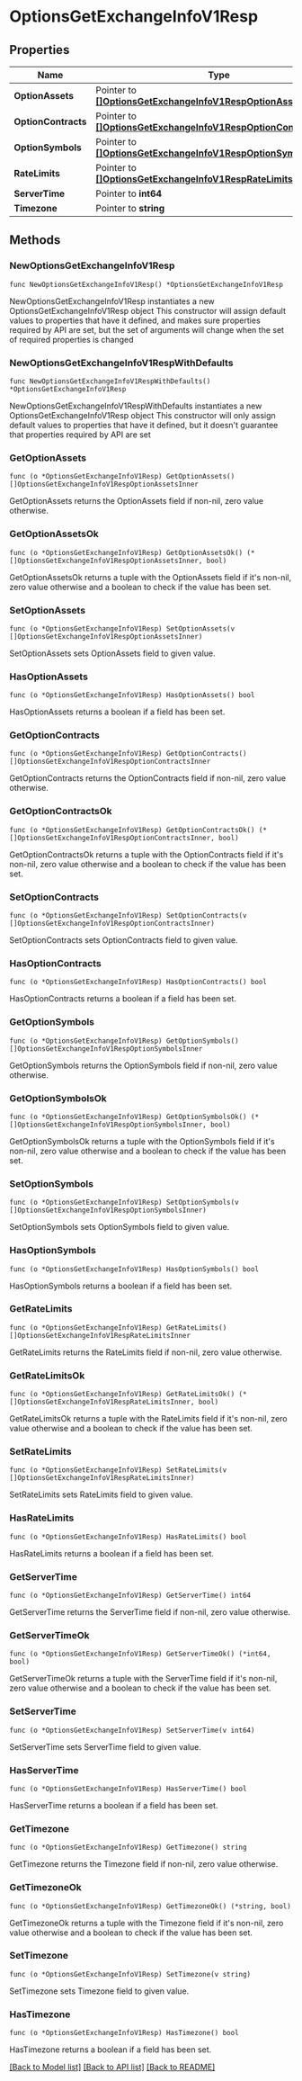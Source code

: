 # OptionsGetExchangeInfoV1Resp

## Properties

Name | Type | Description | Notes
------------ | ------------- | ------------- | -------------
**OptionAssets** | Pointer to [**[]OptionsGetExchangeInfoV1RespOptionAssetsInner**](OptionsGetExchangeInfoV1RespOptionAssetsInner.md) |  | [optional] 
**OptionContracts** | Pointer to [**[]OptionsGetExchangeInfoV1RespOptionContractsInner**](OptionsGetExchangeInfoV1RespOptionContractsInner.md) |  | [optional] 
**OptionSymbols** | Pointer to [**[]OptionsGetExchangeInfoV1RespOptionSymbolsInner**](OptionsGetExchangeInfoV1RespOptionSymbolsInner.md) |  | [optional] 
**RateLimits** | Pointer to [**[]OptionsGetExchangeInfoV1RespRateLimitsInner**](OptionsGetExchangeInfoV1RespRateLimitsInner.md) |  | [optional] 
**ServerTime** | Pointer to **int64** |  | [optional] 
**Timezone** | Pointer to **string** |  | [optional] 

## Methods

### NewOptionsGetExchangeInfoV1Resp

`func NewOptionsGetExchangeInfoV1Resp() *OptionsGetExchangeInfoV1Resp`

NewOptionsGetExchangeInfoV1Resp instantiates a new OptionsGetExchangeInfoV1Resp object
This constructor will assign default values to properties that have it defined,
and makes sure properties required by API are set, but the set of arguments
will change when the set of required properties is changed

### NewOptionsGetExchangeInfoV1RespWithDefaults

`func NewOptionsGetExchangeInfoV1RespWithDefaults() *OptionsGetExchangeInfoV1Resp`

NewOptionsGetExchangeInfoV1RespWithDefaults instantiates a new OptionsGetExchangeInfoV1Resp object
This constructor will only assign default values to properties that have it defined,
but it doesn't guarantee that properties required by API are set

### GetOptionAssets

`func (o *OptionsGetExchangeInfoV1Resp) GetOptionAssets() []OptionsGetExchangeInfoV1RespOptionAssetsInner`

GetOptionAssets returns the OptionAssets field if non-nil, zero value otherwise.

### GetOptionAssetsOk

`func (o *OptionsGetExchangeInfoV1Resp) GetOptionAssetsOk() (*[]OptionsGetExchangeInfoV1RespOptionAssetsInner, bool)`

GetOptionAssetsOk returns a tuple with the OptionAssets field if it's non-nil, zero value otherwise
and a boolean to check if the value has been set.

### SetOptionAssets

`func (o *OptionsGetExchangeInfoV1Resp) SetOptionAssets(v []OptionsGetExchangeInfoV1RespOptionAssetsInner)`

SetOptionAssets sets OptionAssets field to given value.

### HasOptionAssets

`func (o *OptionsGetExchangeInfoV1Resp) HasOptionAssets() bool`

HasOptionAssets returns a boolean if a field has been set.

### GetOptionContracts

`func (o *OptionsGetExchangeInfoV1Resp) GetOptionContracts() []OptionsGetExchangeInfoV1RespOptionContractsInner`

GetOptionContracts returns the OptionContracts field if non-nil, zero value otherwise.

### GetOptionContractsOk

`func (o *OptionsGetExchangeInfoV1Resp) GetOptionContractsOk() (*[]OptionsGetExchangeInfoV1RespOptionContractsInner, bool)`

GetOptionContractsOk returns a tuple with the OptionContracts field if it's non-nil, zero value otherwise
and a boolean to check if the value has been set.

### SetOptionContracts

`func (o *OptionsGetExchangeInfoV1Resp) SetOptionContracts(v []OptionsGetExchangeInfoV1RespOptionContractsInner)`

SetOptionContracts sets OptionContracts field to given value.

### HasOptionContracts

`func (o *OptionsGetExchangeInfoV1Resp) HasOptionContracts() bool`

HasOptionContracts returns a boolean if a field has been set.

### GetOptionSymbols

`func (o *OptionsGetExchangeInfoV1Resp) GetOptionSymbols() []OptionsGetExchangeInfoV1RespOptionSymbolsInner`

GetOptionSymbols returns the OptionSymbols field if non-nil, zero value otherwise.

### GetOptionSymbolsOk

`func (o *OptionsGetExchangeInfoV1Resp) GetOptionSymbolsOk() (*[]OptionsGetExchangeInfoV1RespOptionSymbolsInner, bool)`

GetOptionSymbolsOk returns a tuple with the OptionSymbols field if it's non-nil, zero value otherwise
and a boolean to check if the value has been set.

### SetOptionSymbols

`func (o *OptionsGetExchangeInfoV1Resp) SetOptionSymbols(v []OptionsGetExchangeInfoV1RespOptionSymbolsInner)`

SetOptionSymbols sets OptionSymbols field to given value.

### HasOptionSymbols

`func (o *OptionsGetExchangeInfoV1Resp) HasOptionSymbols() bool`

HasOptionSymbols returns a boolean if a field has been set.

### GetRateLimits

`func (o *OptionsGetExchangeInfoV1Resp) GetRateLimits() []OptionsGetExchangeInfoV1RespRateLimitsInner`

GetRateLimits returns the RateLimits field if non-nil, zero value otherwise.

### GetRateLimitsOk

`func (o *OptionsGetExchangeInfoV1Resp) GetRateLimitsOk() (*[]OptionsGetExchangeInfoV1RespRateLimitsInner, bool)`

GetRateLimitsOk returns a tuple with the RateLimits field if it's non-nil, zero value otherwise
and a boolean to check if the value has been set.

### SetRateLimits

`func (o *OptionsGetExchangeInfoV1Resp) SetRateLimits(v []OptionsGetExchangeInfoV1RespRateLimitsInner)`

SetRateLimits sets RateLimits field to given value.

### HasRateLimits

`func (o *OptionsGetExchangeInfoV1Resp) HasRateLimits() bool`

HasRateLimits returns a boolean if a field has been set.

### GetServerTime

`func (o *OptionsGetExchangeInfoV1Resp) GetServerTime() int64`

GetServerTime returns the ServerTime field if non-nil, zero value otherwise.

### GetServerTimeOk

`func (o *OptionsGetExchangeInfoV1Resp) GetServerTimeOk() (*int64, bool)`

GetServerTimeOk returns a tuple with the ServerTime field if it's non-nil, zero value otherwise
and a boolean to check if the value has been set.

### SetServerTime

`func (o *OptionsGetExchangeInfoV1Resp) SetServerTime(v int64)`

SetServerTime sets ServerTime field to given value.

### HasServerTime

`func (o *OptionsGetExchangeInfoV1Resp) HasServerTime() bool`

HasServerTime returns a boolean if a field has been set.

### GetTimezone

`func (o *OptionsGetExchangeInfoV1Resp) GetTimezone() string`

GetTimezone returns the Timezone field if non-nil, zero value otherwise.

### GetTimezoneOk

`func (o *OptionsGetExchangeInfoV1Resp) GetTimezoneOk() (*string, bool)`

GetTimezoneOk returns a tuple with the Timezone field if it's non-nil, zero value otherwise
and a boolean to check if the value has been set.

### SetTimezone

`func (o *OptionsGetExchangeInfoV1Resp) SetTimezone(v string)`

SetTimezone sets Timezone field to given value.

### HasTimezone

`func (o *OptionsGetExchangeInfoV1Resp) HasTimezone() bool`

HasTimezone returns a boolean if a field has been set.


[[Back to Model list]](../README.md#documentation-for-models) [[Back to API list]](../README.md#documentation-for-api-endpoints) [[Back to README]](../README.md)


